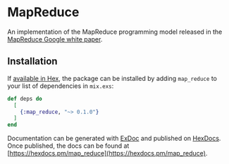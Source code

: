 # MapReduce

An implementation of the MapReduce programming model released in the [MapReduce Google white paper][map-reduce].

## Installation

If [available in Hex](https://hex.pm/docs/publish), the package can be installed
by adding `map_reduce` to your list of dependencies in `mix.exs`:

```elixir
def deps do
  [
    {:map_reduce, "~> 0.1.0"}
  ]
end
```

Documentation can be generated with [ExDoc](https://github.com/elixir-lang/ex_doc)
and published on [HexDocs](https://hexdocs.pm). Once published, the docs can
be found at [https://hexdocs.pm/map_reduce](https://hexdocs.pm/map_reduce).

[map-reduce]: https://static.googleusercontent.com/media/research.google.com/en//archive/mapreduce-osdi04.pdf